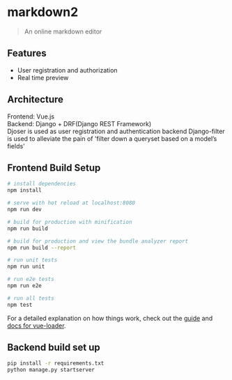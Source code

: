 # markdown2

> An online markdown editor


## Features
- User registration and authorization
- Real time preview


## Architecture
Frontend: Vue.js  
Backend: Django + DRF(Django REST Framework)  
Djoser is used as user registration and authentication backend
Django-filter is used to alleviate the pain of 'filter down a queryset based on a model’s fields'

## Frontend Build Setup

``` bash
# install dependencies
npm install

# serve with hot reload at localhost:8080
npm run dev

# build for production with minification
npm run build

# build for production and view the bundle analyzer report
npm run build --report

# run unit tests
npm run unit

# run e2e tests
npm run e2e

# run all tests
npm test
```

For a detailed explanation on how things work, check out the [guide](http://vuejs-templates.github.io/webpack/) and [docs for vue-loader](http://vuejs.github.io/vue-loader).

## Backend build set up
```bash
pip install -r requirements.txt
python manage.py startserver
```
